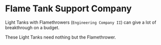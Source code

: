 # Flame Tank Support Company

Light Tanks with Flamethrowers (`Engineering Company II`) can give a lot of breakthrough on a budget.

These Light Tanks need nothing but the Flamethrower.
